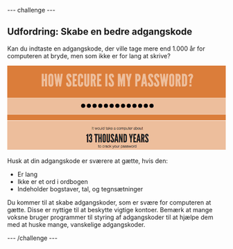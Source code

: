 --- challenge ---
## Udfordring: Skabe en bedre adgangskode
Kan du indtaste en adgangskode, der ville tage mere end 1.000 år for computeren at bryde, men som ikke er for lang at skrive?

![screenshot](images/passwords-13000.png)

Husk at din adgangskode er sværere at gætte, hvis den:

+ Er lang
+ Ikke er et ord i ordbogen
+ Indeholder bogstaver, tal, og tegnsætninger

Du kommer til at skabe adgangskoder, som er svære for computeren at gætte. Disse er nyttige til at beskytte vigtige kontoer. Bemærk at mange voksne bruger programmer til styring af adgangskoder til at hjælpe dem med at huske mange, vanskelige adgangskoder.



--- /challenge ---
